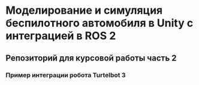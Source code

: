 # Моделирование и симуляция беспилотного автомобиля в Unity с интеграцией в ROS 2
## Репозиторий для курсовой работы часть 2
### Пример интеграции робота Turtelbot 3
